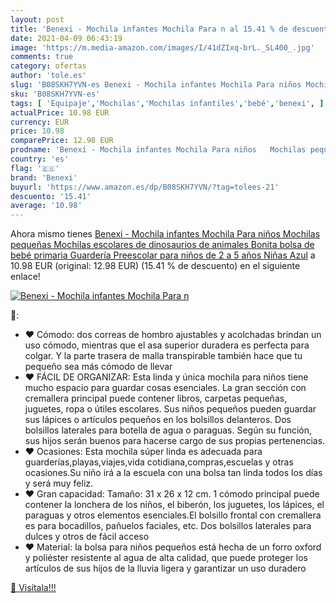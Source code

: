 ```yaml
---
layout: post
title: 'Benexi - Mochila infantes Mochila Para n al 15.41 % de descuento'
date: 2021-04-09 06:43:19
image: 'https://m.media-amazon.com/images/I/41dZIxq-brL._SL400_.jpg'
comments: true
category: ofertas
author: 'tole.es'
slug: 'B08SKH7YVN-es Benexi - Mochila infantes Mochila Para niños Mochilas...'
sku: 'B08SKH7YVN-es'
tags: [ 'Equipaje','Mochilas','Mochilas infantiles','bebé','benexi', ]
actualPrice: 10.98 EUR
currency: EUR
price: 10.98
comparePrice: 12.98 EUR
prodname: 'Benexi - Mochila infantes Mochila Para niños   Mochilas pequeñas Mochilas escolares de dinosaurios de animales Bonita bolsa de bebé primaria Guardería Preescolar para niños de 2 a 5 años Niñas  Azul'
country: 'es'
flag: '🇪🇸'
brand: 'Benexi'
buyurl: 'https://www.amazon.es/dp/B08SKH7YVN/?tag=tolees-21'
descuento: '15.41'
average: '10.98'
---
```


Ahora mismo tienes [Benexi - Mochila infantes Mochila Para niños   Mochilas pequeñas Mochilas escolares de dinosaurios de animales Bonita bolsa de bebé primaria Guardería Preescolar para niños de 2 a 5 años Niñas  Azul](https://www.amazon.es/dp/B08SKH7YVN/?tag=tolees-21) a 10.98 EUR (original: 12.98 EUR) (15.41 %  de descuento) en el siguiente enlace!

[![Benexi - Mochila infantes Mochila Para n](https://m.media-amazon.com/images/I/41dZIxq-brL._SL400_.jpg)](https://www.amazon.es/dp/B08SKH7YVN/?tag=tolees-21)

🔎:

- ♥ Cómodo: dos correas de hombro ajustables y acolchadas brindan un uso cómodo, mientras que el asa superior duradera es perfecta para colgar. Y la parte trasera de malla transpirable también hace que tu pequeño sea más cómodo de llevar
- ♥ FÁCIL DE ORGANIZAR: Esta linda y única mochila para niños tiene mucho espacio para guardar cosas esenciales. La gran sección con cremallera principal puede contener libros, carpetas pequeñas, juguetes, ropa o útiles escolares. Sus niños pequeños pueden guardar sus lápices o artículos pequeños en los bolsillos delanteros. Dos bolsillos laterales para botella de agua o paraguas. Según su función, sus hijos serán buenos para hacerse cargo de sus propias pertenencias.
- ♥ Ocasiones: Esta mochila súper linda es adecuada para guarderías,playas,viajes,vida cotidiana,compras,escuelas y otras ocasiones.Su niño irá a la escuela con una bolsa tan linda todos los días y será muy feliz.
- ♥ Gran capacidad: Tamaño: 31 x 26 x 12 cm. 1 cómodo principal puede contener la lonchera de los niños, el biberón, los juguetes, los lápices, el paraguas y otros elementos esenciales.El bolsillo frontal con cremallera es para bocadillos, pañuelos faciales, etc. Dos bolsillos laterales para dulces y otros de fácil acceso
- ♥ Material: la bolsa para niños pequeños está hecha de un forro oxford y poliéster resistente al agua de alta calidad, que puede proteger los artículos de sus hijos de la lluvia ligera y garantizar un uso duradero

[🛒 Visítala!!!](https://www.amazon.es/dp/B08SKH7YVN/?tag=tolees-21)
